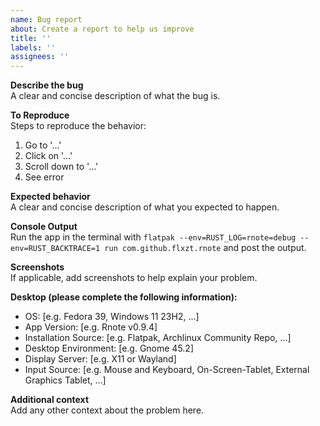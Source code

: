 ```yaml
---
name: Bug report
about: Create a report to help us improve
title: ''
labels: ''
assignees: ''
---
```


**Describe the bug**  
A clear and concise description of what the bug is.

**To Reproduce**  
Steps to reproduce the behavior:
1. Go to '...'
2. Click on '...'
3. Scroll down to '...'
4. See error

**Expected behavior**  
A clear and concise description of what you expected to happen.

**Console Output**  
Run the app in the terminal with `flatpak --env=RUST_LOG=rnote=debug --env=RUST_BACKTRACE=1 run com.github.flxzt.rnote`
and post the output.

**Screenshots**  
If applicable, add screenshots to help explain your problem.

**Desktop (please complete the following information):**  
 - OS: [e.g. Fedora 39, Windows 11 23H2, ...]
 - App Version: [e.g. Rnote v0.9.4]
 - Installation Source: [e.g. Flatpak, Archlinux Community Repo, ...]
 - Desktop Environment: [e.g. Gnome 45.2]
 - Display Server: [e.g. X11 or Wayland]
 - Input Source: [e.g. Mouse and Keyboard, On-Screen-Tablet, External Graphics Tablet, ...]

**Additional context**  
Add any other context about the problem here.

